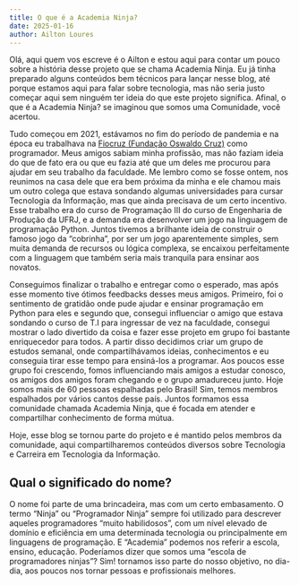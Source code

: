 ```yaml
---
title: O que é a Academia Ninja?
date: 2025-01-16
author: Ailton Loures
---
```

Olá, aqui quem vos escreve é o Ailton e estou aqui para contar um pouco sobre a história desse projeto que se chama Academia Ninja. Eu já tinha preparado alguns conteúdos bem técnicos para lançar nesse blog, até porque estamos aqui para falar sobre tecnologia, mas não seria justo começar aqui sem ninguém ter ideia do que este projeto significa. Afinal, o que é a Academia Ninja? se imaginou que somos uma Comunidade, você acertou.

Tudo começou em 2021, estávamos no fim do período de pandemia e na época eu trabalhava na [Fiocruz (Fundação Oswaldo Cruz)](https://portal.fiocruz.br/) como programador. Meus amigos sabiam minha profissão, mas não faziam ideia do que de fato era ou que eu fazia até que um deles me procurou para ajudar em seu trabalho da faculdade. Me lembro como se fosse ontem, nos reunimos na casa dele que era bem próxima da minha e ele chamou mais um outro colega que estava sondando algumas universidades para cursar Tecnologia da Informação, mas que ainda precisava de um certo incentivo. Esse trabalho era do curso de Programação III do curso de Engenharia de Produção da UFRJ, e a demanda era desenvolver um jogo na linguagem de programação Python. Juntos tivemos a brilhante ideia de construir o famoso jogo da “cobrinha”, por ser um jogo aparentemente simples, sem muita demanda de recursos ou lógica complexa, se encaixou perfeitamente com a linguagem que também seria mais tranquila para ensinar aos novatos.

Conseguimos finalizar o trabalho e entregar como o esperado, mas após esse momento tive ótimos feedbacks desses meus amigos. Primeiro, foi o sentimento de gratidão onde pude ajudar e ensinar programação em Python para eles e segundo que, consegui influenciar o amigo que estava sondando o curso de T.I para ingressar de vez na faculdade, consegui mostrar o lado divertido da coisa e fazer esse projeto em grupo foi bastante enriquecedor para todos. A partir disso decidimos criar um grupo de estudos semanal, onde compartilhávamos ideias, conhecimentos e eu conseguia tirar esse tempo para ensiná-los a programar. Aos poucos esse grupo foi crescendo, fomos influenciando mais amigos a estudar conosco, os amigos dos amigos foram chegando e o grupo amadureceu junto. Hoje somos mais de 60 pessoas espalhadas pelo Brasil! Sim, temos membros espalhados por vários cantos desse país. Juntos formamos essa comunidade chamada Academia Ninja, que é focada em atender e compartilhar conhecimento de forma mútua.

Hoje, esse blog se tornou parte do projeto e é mantido pelos membros da comunidade, aqui compartilharemos conteúdos diversos sobre Tecnologia e Carreira em Tecnologia da Informação.

## Qual o significado do nome?

O nome foi parte de uma brincadeira, mas com um certo embasamento. O termo “Ninja” ou “Programador Ninja” sempre foi utilizado para descrever aqueles programadores “muito habilidosos”, com um nível elevado de domínio e eficiência em uma determinada tecnologia ou principalmente em linguagens de programação. E “Academia” podemos nos referir a escola, ensino, educação. Poderíamos dizer que somos uma “escola de programadores ninjas”? Sim! tornamos isso parte do nosso objetivo, no dia-dia, aos poucos nos tornar pessoas e profissionais melhores.
